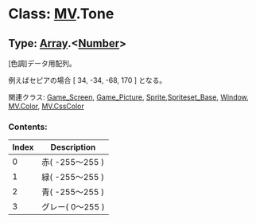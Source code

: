 # Class: [MV](MV.md).Tone

## Type: [Array](Array.md).&lt;[Number](Number.md)&gt;

[色調]データ用配列。

例えばセピアの場合 [ 34, -34, -68, 170 ] となる。

関連クラス: [Game_Screen](Game_Screen.md), [Game_Picture](Game_Picture.md), [Sprite](Sprite.md),[Spriteset_Base](Spriteset_Base.md), [Window](Window.md), [MV.Color](MV.Color.md), [MV.CssColor](MV.CssColor.md)

### Contents:

| Index | Description      |
| ----- | ---------------- |
| 0     | 赤( -255〜255 )  |
| 1     | 緑( -255〜255 )  |
| 2     | 青( -255〜255 )  |
| 3     | グレー( 0〜255 ) |
